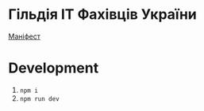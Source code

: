 # Гільдія ІТ Фахівців України

[Маніфест](https://github.com/ItGuildUa/itguild.org.ua/blob/master/src/content/main.md)

# Development

1. `npm i`
2. `npm run dev`